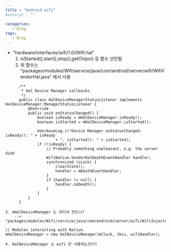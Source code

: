 ```yaml
---
title : "Android wifi"
#excerpt : ""

categories:
   - Blog
tags:
   - Blog
---
```



- "hardware/interfaces/wifi/1.0/IWifi.hal"
	1. isStarted(),start(),stop(),getChips() 등 함수 선언됨
	2. 위 함수는 "packages/modules/Wifi/service/java/com/android/server/wifi/WifiVendorHal.java" 에서 사용


```
      /**
       * Hal Device Manager callbacks.
       */
      public class HalDeviceManagerStatusListener implements HalDeviceManager.ManagerStatusListener {
          @Override
          public void onStatusChanged() {
              boolean isReady = mHalDeviceManager.isReady();
              boolean isStarted = mHalDeviceManager.isStarted();

              mVerboseLog.i("Device Manager onStatusChanged. isReady(): " + isReady
                      + ", isStarted(): " + isStarted);
              if (!isReady) {
                  // Probably something unpleasant, e.g. the server died
                  WifiNative.VendorHalDeathEventHandler handler;
                  synchronized (sLock) {
                      clearState();
                      handler = mDeathEventHandler;
                  }
                  if (handler != null) {
                      handler.onDeath();
                  }
              }
          }
      }
```    

	3. mHalDeviceManager 는 어디서 만드나?
		--> "packages/modules/Wifi/service/java/com/android/server/wifi/WifiInjector.java"  

```
// Modules interacting with Native.
mHalDeviceManager = new HalDeviceManager(mClock, this, wifiHandler);
```
	4. HalDeviceManager 는 wifi 만 사용하는건가? 
